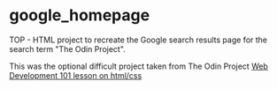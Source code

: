 # google_homepage
TOP - HTML project to recreate the Google search results page for the search term "The Odin Project".

This was the optional difficult project taken from The Odin Project [Web Development 101 lesson on html/css](http://www.theodinproject.com/courses/web-development-101/lessons/html-css)